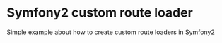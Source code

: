 Symfony2 custom route loader
============================

Simple example about how to create custom route loaders in Symfony2